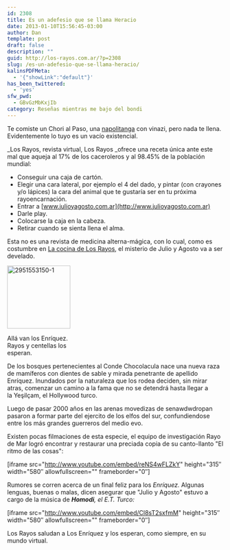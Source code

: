 ```yaml
---
id: 2308
title: Es un adefesio que se llama Heracio
date: 2013-01-10T15:56:45-03:00
author: Dan
template: post
draft: false
description: ""
guid: http://los-rayos.com.ar/?p=2308
slug: /es-un-adefesio-que-se-llama-heracio/
kalinsPDFMeta:
  - '{"showLink":"default"}'
has_been_twittered:
  - 'yes'
sfw_pwd:
  - GBvGzMbKxjIb
category: Reseñas mientras me bajo del bondi
---
```

Te comiste un Chori al Paso, una [napolitanga](http://los-rayos.com/porque-estarbaqs-es-para-la-gilada/) con vinazi, pero nada te llena. Evidentemente lo tuyo es un vacío existencial.

_Los Rayos, revista virtual, Los Rayos _ofrece una receta única ante este mal que aqueja al 17% de los caceroleros y al 98.45% de la población mundial:

  * Conseguir una caja de cartón.
  * Elegir una cara lateral, por ejemplo el 4 del dado, y pintar (con crayones y/o lápices) la cara del animal que te gustaría ser en tu próxima rayoencarnación.
  * Entrar a [www.julioyagosto.com.ar](http://www.julioyagosto.com.ar)
  * Darle play.
  * Colocarse la caja en la cabeza.
  * Retirar cuando se sienta llena el alma.

Esta no es una revista de medicina alterna-mágica, con lo cual, como es costumbre en [La cocina de Los Rayos](http://los-rayos.com/category/la-cocina-de-los-rayos/), el misterio de Julio y Agosto va a ser develado.

<div id="attachment_2309" style="width: 157px" class="wp-caption alignright">
  <a href="http://los-rayos.com/es-un-adefesio-que-se-llama-heracio/2951553150-1/" rel="attachment wp-att-2309"><img aria-describedby="caption-attachment-2309" class=" wp-image-2309 " alt="2951553150-1" src="https://los-rayos.com/wp-content/uploads/2013/01/2951553150-1.jpg" width="147" height="147" srcset="https://los-rayos.com/wp-content/uploads/2013/01/2951553150-1.jpg 350w, https://los-rayos.com/wp-content/uploads/2013/01/2951553150-1-150x150.jpg 150w, https://los-rayos.com/wp-content/uploads/2013/01/2951553150-1-300x300.jpg 300w" sizes="(max-width: 147px) 100vw, 147px" /></a>
  
  <p id="caption-attachment-2309" class="wp-caption-text">
    Allá van los Enríquez. Rayos y centellas los esperan.
  </p>
</div>

De los bosques pertenecientes al Conde Chocolacula nace una nueva raza de mamíferos con dientes de sable y mirada penetrante de apellido Enríquez. Inundados por la naturaleza que los rodea deciden, sin mirar atras, comenzar un camino a la fama que no se detendrá hasta llegar a la Yeşilçam, el Hollywood turco.

Luego de pasar 2000 años en las arenas movedizas de senawdwdropan pasaron a formar parte del ejercito de los elfos del sur, confundiendose entre los más grandes guerreros del medio evo.

Existen pocas filmaciones de esta especie, el equipo de investigación Rayo de Mar logró encontrar y restaurar una preciada copia de su canto-llanto "El ritmo de las cosas":

[iframe src="http://www.youtube.com/embed/reNS4wFLZkY" height="315&#8243; width="580&#8243; allowfullscreen="" frameborder="0&#8243;]

Rumores se corren acerca de un final feliz para los _Enríquez._ Algunas lenguas, buenas o malas, dicen asegurar que "Julio y Agosto" estuvo a cargo de la música de _**Homodi**, el E.T. Turco:_

[iframe src="http://www.youtube.com/embed/Cl8sT2sxfmM" height="315&#8243; width="580&#8243; allowfullscreen="" frameborder="0&#8243;]

Los Rayos saludan a Los Enríquez y los esperan, como siempre, en su mundo virtual.